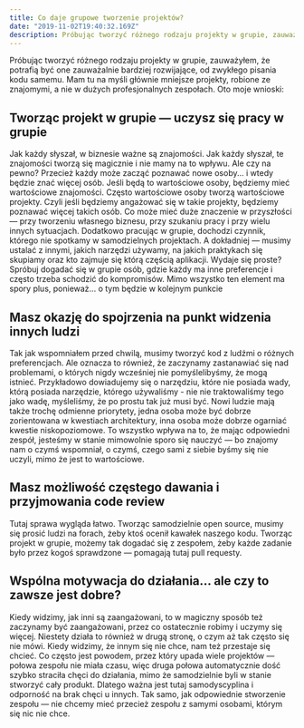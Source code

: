 ```yaml
---
title: Co daje grupowe tworzenie projektów?
date: "2019-11-02T19:40:32.169Z"
description: Próbując tworzyć różnego rodzaju projekty w grupie, zauważyłem, że potrafią być one zauważalnie bardziej rozwijające, od zwykłego pisania kodu samemu.
---
```


Próbując tworzyć różnego rodzaju projekty w grupie, zauważyłem, że potrafią być one zauważalnie bardziej rozwijające, od zwykłego pisania kodu samemu. Mam tu na myśli głównie mniejsze projekty, robione ze znajomymi, a nie w dużych profesjonalnych zespołach. Oto moje wnioski:

## **Tworząc projekt w grupie — uczysz się pracy w grupie**

Jak każdy słyszał, w biznesie ważne są znajomości. Jak każdy słyszał, te znajomości tworzą się magicznie i nie mamy na to wpływu. Ale czy na pewno? Przecież każdy może zacząć poznawać nowe osoby... i wtedy będzie znać więcej osób. Jeśli będą to wartościowe osoby, będziemy mieć wartościowe znajomości. Często wartościowe osoby tworzą wartościowe projekty. Czyli jeśli będziemy angażować się w takie projekty, będziemy poznawać więcej takich osób. Co może mieć duże znaczenie w przyszłości — przy tworzeniu własnego biznesu, przy szukaniu pracy i przy wielu innych sytuacjach. Dodatkowo pracując w grupie, dochodzi czynnik, którego nie spotkamy w samodzielnych projektach. A dokładniej — musimy ustalać z innymi, jakich narzędzi używamy, na jakich praktykach się skupiamy oraz kto zajmuje się którą częścią aplikacji. Wydaje się proste? Spróbuj dogadać się w grupie osób, gdzie każdy ma inne preferencje i często trzeba schodzić do kompromisów. Mimo wszystko ten element ma spory plus, ponieważ... o tym będzie w kolejnym punkcie

## **Masz okazję do spojrzenia na punkt widzenia innych ludzi**

Tak jak wspomniałem przed chwilą, musimy tworzyć kod z ludźmi o różnych preferencjach. Ale oznacza to również, że zaczynamy zastanawiać się nad problemami, o których nigdy wcześniej nie pomyślelibyśmy, że mogą istnieć. Przykładowo dowiadujemy się o narzędziu, które nie posiada wady, którą posiada narzędzie, którego używaliśmy - nie nie traktowaliśmy tego jako wadę, myśleliśmy, że po prostu tak już musi być. Nowi ludzie mają także trochę odmienne priorytety, jedna osoba może być dobrze zorientowana w kwestiach architektury, inna osoba może dobrze ogarniać kwestie niskopoziomowe. To wszystko wpływa na to, że mając odpowiedni zespół, jesteśmy w stanie mimowolnie sporo się nauczyć — bo znajomy nam o czymś wspomniał, o czymś, czego sami z siebie byśmy się nie uczyli, mimo że jest to wartościowe.

## **Masz możliwość częstego dawania i przyjmowania code review**

Tutaj sprawa wygląda łatwo. Tworząc samodzielnie open source, musimy się prosić ludzi na forach, żeby ktoś ocenił kawałek naszego kodu. Tworząc projekt w grupie, możemy tak dogadać się z zespołem, żeby każde zadanie było przez kogoś sprawdzone — pomagają tutaj pull requesty.

## **Wspólna motywacja do działania... ale czy to zawsze jest dobre?**

Kiedy widzimy, jak inni są zaangażowani, to w magiczny sposób też zaczynamy być zaangażowani, przez co ostatecznie robimy i uczymy się więcej. Niestety działa to również w drugą stronę, o czym aż tak często się nie mówi. Kiedy widzimy, że innym się nie chce, nam też przestaje się chcieć. Co często jest powodem, przez który upada wiele projektów — połowa zespołu nie miała czasu, więc druga połowa automatycznie dość szybko straciła chęci do działania, mimo że samodzielnie byli w stanie stworzyć cały produkt. Dlatego ważna jest tutaj samodyscyplina i odporność na brak chęci u innych. Tak samo, jak odpowiednie stworzenie zespołu — nie chcemy mieć przecież zespołu z samymi osobami, którym się nic nie chce.
